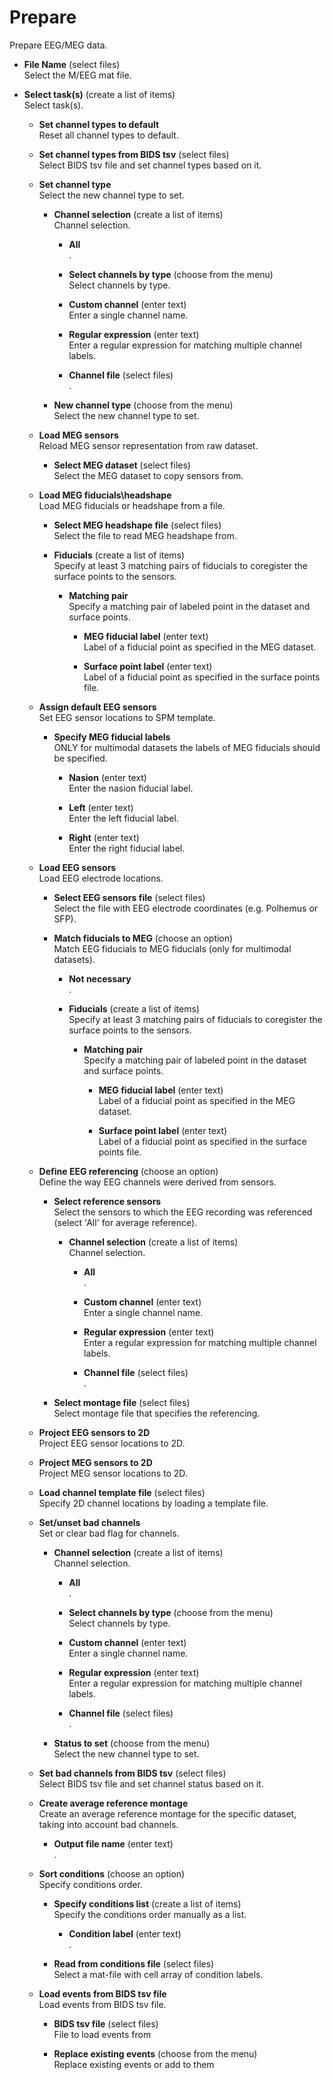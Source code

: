 # Prepare  
Prepare EEG/MEG data.  

* **File Name** (select files)  
Select the M/EEG mat file.  

* **Select task(s)** (create a list of items)  
Select task(s).  

    * **Set channel types to default**   
    Reset all channel types to default.  

    * **Set channel types from BIDS tsv** (select files)  
    Select BIDS tsv file and set channel types based on it.  

    * **Set channel type**   
    Select the new channel type to set.  

        * **Channel selection** (create a list of items)  
        Channel selection.  

            * **All**   
            .  

            * **Select channels by type** (choose from the menu)  
            Select channels by type.  

            * **Custom channel** (enter text)  
            Enter a single channel name.  

            * **Regular expression** (enter text)  
            Enter a regular expression for matching multiple channel labels.  

            * **Channel file** (select files)  
            .  

        * **New channel type** (choose from the menu)  
        Select the new channel type to set.  

    * **Load MEG sensors**   
    Reload MEG sensor representation from raw dataset.  

        * **Select MEG dataset** (select files)  
        Select the MEG dataset to copy sensors from.  

    * **Load MEG fiducials\headshape**   
    Load MEG fiducials or headshape from a file.  

        * **Select MEG headshape file** (select files)  
        Select the file to read MEG headshape from.  

        * **Fiducials** (create a list of items)  
        Specify at least 3 matching pairs of fiducials to coregister the surface points to the sensors.  

            * **Matching pair**   
            Specify a matching pair of labeled point in the dataset and surface points.  

                * **MEG fiducial label** (enter text)  
                Label of a fiducial point as specified in the MEG dataset.  

                * **Surface point label** (enter text)  
                Label of a fiducial point as specified in the surface points file.  

    * **Assign default EEG sensors**   
    Set EEG sensor locations to SPM template.  

        * **Specify MEG fiducial labels**   
        ONLY for multimodal datasets the labels of MEG fiducials should be specified.  

            * **Nasion** (enter text)  
            Enter the nasion fiducial label.  

            * **Left** (enter text)  
            Enter the left fiducial label.  

            * **Right** (enter text)  
            Enter the right fiducial label.  

    * **Load EEG sensors**   
    Load EEG electrode locations.  

        * **Select EEG sensors file** (select files)  
        Select the file with EEG electrode coordinates (e.g. Polhemus or SFP).  

        * **Match fiducials to MEG** (choose an option)  
        Match EEG fiducials to MEG fiducials (only for multimodal datasets).  

            * **Not necessary**   
            .  

            * **Fiducials** (create a list of items)  
            Specify at least 3 matching pairs of fiducials to coregister the surface points to the sensors.  

                * **Matching pair**   
                Specify a matching pair of labeled point in the dataset and surface points.  

                    * **MEG fiducial label** (enter text)  
                    Label of a fiducial point as specified in the MEG dataset.  

                    * **Surface point label** (enter text)  
                    Label of a fiducial point as specified in the surface points file.  

    * **Define EEG referencing** (choose an option)  
    Define the way EEG channels were derived from sensors.  

        * **Select reference sensors**   
        Select the sensors to which the EEG recording was referenced  
        (select 'All' for average reference).  

            * **Channel selection** (create a list of items)  
            Channel selection.  

                * **All**   
                .  

                * **Custom channel** (enter text)  
                Enter a single channel name.  

                * **Regular expression** (enter text)  
                Enter a regular expression for matching multiple channel labels.  

                * **Channel file** (select files)  
                .  

        * **Select montage file** (select files)  
        Select montage file that specifies the referencing.  

    * **Project EEG sensors to 2D**   
    Project EEG sensor locations to 2D.  

    * **Project MEG sensors to 2D**   
    Project MEG sensor locations to 2D.  

    * **Load channel template file** (select files)  
    Specify 2D channel locations by loading a template file.  

    * **Set/unset bad channels**   
    Set or clear bad flag for channels.  

        * **Channel selection** (create a list of items)  
        Channel selection.  

            * **All**   
            .  

            * **Select channels by type** (choose from the menu)  
            Select channels by type.  

            * **Custom channel** (enter text)  
            Enter a single channel name.  

            * **Regular expression** (enter text)  
            Enter a regular expression for matching multiple channel labels.  

            * **Channel file** (select files)  
            .  

        * **Status to set** (choose from the menu)  
        Select the new channel type to set.  

    * **Set bad channels from BIDS tsv** (select files)  
    Select BIDS tsv file and set channel status based on it.  

    * **Create average reference montage**   
    Create an average reference montage for the specific dataset,   
    taking into account bad channels.  

        * **Output file name** (enter text)  
        .  

    * **Sort conditions** (choose an option)  
    Specify conditions order.  

        * **Specify conditions list** (create a list of items)  
        Specify the conditions order manually as a list.  

            * **Condition label** (enter text)  
            .  

        * **Read from conditions file** (select files)  
        Select a mat-file with cell array of condition labels.  

    * **Load events from BIDS tsv file**   
    Load events from BIDS tsv file.  

        * **BIDS tsv file** (select files)  
        File to load events from  

        * **Replace existing events** (choose from the menu)  
        Replace existing events or add to them  
